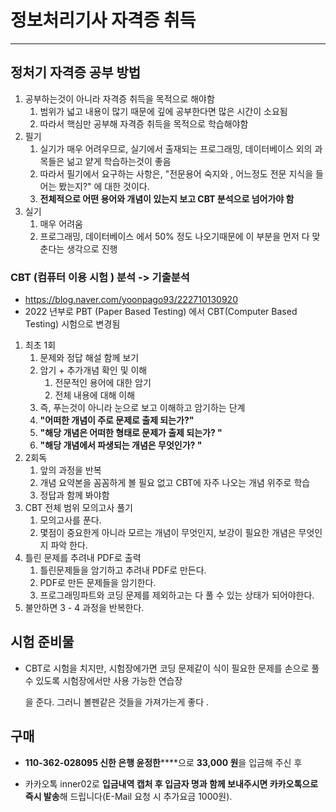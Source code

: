 # 정보처리기사 자격증 취득

---

>

## 정처기 자격증 공부 방법

1. 공부하는것이 아니라 자격증 취득을 목적으로 해야함 
   1. 범위가 넓고 내용이 많기 때문에 깊에 공부한다면 많은 시간이 소요됨
   2. 따라서 핵심만 공부해 자격증 취득을 목적으로 학습해야함 
2. 필기
   1. 실기가 매우 어려우므로, 실기에서 출재되는 프로그래밍, 데이터베이스 외의 과목들은 넒고 얕게 학습하는것이 좋음
   2. 따라서 필기에서 요구하는 사항은, "전문용어 숙지와 , 어느정도 전문 지식을 들어는 봤는지?" 에 대한 것이다. 
   3. **전체적으로 어떤 용어와 개념이 있는지 보고 CBT 분석으로 넘어가야 함** 
3. 실기
   1. 매우 어려움
   2. 프로그래밍, 데이터베이스 에서 50% 정도 나오기때문에 이 부분을 먼저 다 맞춘다는 생각으로 진행 

### CBT (컴퓨터 이용 시험 ) 분석 -> 기출분석 

- https://blog.naver.com/yoonpago93/222710130920
- 2022 년부로 PBT (Paper Based Testing) 에서 CBT(Computer Based Testing) 시험으로 변경됨 

1. 최초 1회
   1. 문제와 정답 해설 함께 보기 
   2. 암기 + 추가개념 확인 및 이해 
      1. 전문적인 용어에 대한 암기 
      2. 전체 내용에 대해 이해 
   3. 즉, 푸는것이 아니라 눈으로 보고 이해하고 암기하는 단계 
   4. **"어떠한 개념이 주로 문제로 출제 되는가?"**
   5. **"해당 개념은 어떠한 형태로 문제가 출제 되는가? "**
   6. **"해당 개념에서 파생되는 개념은 무엇인가? "**
2. 2회독
   1. 앞의 과정을 반복
   2. 개념 요약본을 꼼꼼하게 볼 필요 없고 CBT에 자주 나오는 개념 위주로 학습
   3. 정답과 함께 봐야함
3. CBT 전체 범위 모의고사 풀기
   1. 모의고사를 푼다. 
   2. 몇점이 중요한게 아니라 모르는 개념이 무엇인지, 보강이 필요한 개념은 무엇인지 파악 한다. 
4. 틀린 문제를 추려내 PDF로 출력
   1. 틀린문제들을 암기하고 추려내 PDF로 만든다. 
   2. PDF로 만든 문제들을 암기한다. 
   3. 프로그래밍파트와 코딩 문제를 제외하고는 다 풀 수 있는 상태가 되어야한다. 
5. 불안하면 3 - 4 과정을 반복한다. 

## 시험 준비물

- CBT로 시험을 치지만, 시험장에가면 코딩 문제같이 식이 필요한 문제를 손으로 풀 수 있도록 시험장에서만 사용 가능한 연습장

  을 준다. 그러니 볼펜같은 것들을 가져가는게 좋다 .

  

## 구매

- **110-362-028095 신한 은행 윤정한******으로 **33,000 원**을 입금해 주신 후

- 카카오톡 inner02로 **입금내역 캡처 후 입금자 명과 함께 보내주시면 카카오톡으로 즉시 발송**해 드립니다(E-Mail 요청 시 추가요금 1000원). 

  